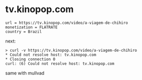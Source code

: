 # tv.kinopop.com

~~~
url = https://tv.kinopop.com/video/a-viagem-de-chihiro
monetization = FLATRATE
country = Brazil
~~~

next:

~~~
> curl -v https://tv.kinopop.com/video/a-viagem-de-chihiro
* Could not resolve host: tv.kinopop.com
* Closing connection 0
curl: (6) Could not resolve host: tv.kinopop.com
~~~

same with mullvad
